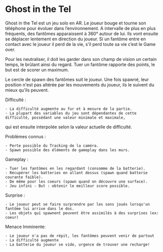 # Ghost in the Tel

Ghost in the Tel est un jeu solo en AR. Le joueur bouge et tourne son téléphone pour évoluer dans l’environnement.
A intervalle de plus en plus fréquents, des fantômes apparaissent à 360° autour de lui.
Ils vont ensuite se déplacer lentement en direction du joueur.
Si un fantôme entre en contact avec le joueur il perd de la vie, s'il perd toute sa vie c’est le Game over.

Pour les neutraliser, il doit les garder dans son champ de vision un certain temps, le brûlant ainsi du regard.
Tuer un fantôme rapporte des points, le but est de scorer un maximum.

Le cercle de spawn des fantômes suit le joueur.
Une fois spawné, leur position n'est pas altérée par les mouvements du joueur, ils le suivent du mieux qu’ils peuvent.


Difficulté :

	- La difficulté augmente au fur et à mesure de la partie.
	- La plupart des variables du jeu sont dépendantes de cette difficulté, possédant une valeur minimale et maximale,
qui est ensuite interpolée selon la valeur actuelle de difficulté.


Problèmes connus :

	- Perte possible du Tracking de la caméra.
	- Spawn possible des éléments de gameplay dans les murs.


Gameplay :

	- Tuer les fantômes en les regardant (consomme de la batterie).
	- Récupérer les batteries en allant dessus (spawn quand batterie courante faible).
	- De même pour les coeurs (spawn quand on découvre une surface).
	- Jeu infini - But : obtenir le meilleur score possible.


Surprise : 

	- Le joueur peut se faire surprendre par les sons joués lorsqu'un fantôme lui arrive dans le dos.
	- Les objets qui spawnent peuvent être assimilés à des surprises (ex: coeur)


Menace Imminente:

	- Le joueur n'a pas de répit, les fantômes peuvent venir de partout
	- La difficulté augmente
	- La batterie du joueur se vide, urgence de trouver une recharge!